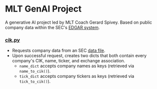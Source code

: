 # MLT GenAI Project
A generative AI project led by MLT Coach Gerard Spivey. Based on public company data within the SEC's [EDGAR system](https://www.sec.gov/search-filings/edgar-search-assistance/accessing-edgar-data).

### [cik.py](cik_module/cik.py)
- Requests company data from an SEC [data file](https://www.sec.gov/files/company_tickers_exchange.json).
- Upon successful request, creates two dicts that both contain every company's CIK, name, ticker, and exchange association.  
  - `name_dict` accepts company names as keys (retrieved via `name_to_cik()`).  
  - `tick_dict` accepts company tickers as keys (retrieved via `tick_to_cik()`).


